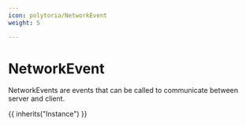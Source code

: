 ```yaml
---
icon: polytoria/NetworkEvent
weight: 5

---
```


# NetworkEvent

NetworkEvents are events that can be called to communicate between server and client.

{{ inherits("Instance") }}
